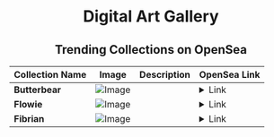 <div align="center">

# Digital Art Gallery

## Trending Collections on OpenSea

| Collection Name                       | Image                                                                                     | Description                       | OpenSea Link                                                                                          |
|---------------------------------------|-------------------------------------------------------------------------------------------|-----------------------------------|--------------------------------------------------------------------------------------------------------|
| **Butterbear** | ![Image](https://i.seadn.io/s/raw/files/3f9a2675d76182a6d065c9258748234d.jpg?w=500&auto=format?w=200&auto=format) |  | <details><summary>Link</summary>[Butterbear](https://opensea.io/collection/butterbear-1)</details> |
| **Flowie** | ![Image](https://i.seadn.io/s/raw/files/941e9897a525a7337be27fe7927a35ee.jpg?w=500&auto=format?w=200&auto=format) |  | <details><summary>Link</summary>[Flowie](https://opensea.io/collection/flowie)</details> |
| **Fibrian** | ![Image](https://i.seadn.io/s/raw/files/79abd905e0c48854904266e5aa188bf1.jpg?w=500&auto=format?w=200&auto=format) |  | <details><summary>Link</summary>[Fibrian](https://opensea.io/collection/fibrian)</details> |

</div>